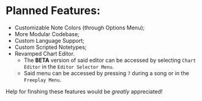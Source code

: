 # Planned Features:
* Customizable Note Colors (through Options Menu);
* More Modular Codebase;
* Custom Language Support;
* Custom Scripted Notetypes;
* Revamped Chart Editor.
    * The **BETA** version of said editor can be accessed by selecting ``Chart Editor`` in the ``Editor Selector Menu``.
    * Said menu can be accessed by pressing ``7`` during a song or in the ``Freeplay Menu``.

Help for finshing these features would be *greatly* appreciated!